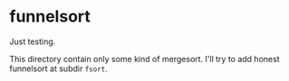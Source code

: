 funnelsort
==========

Just testing.

This directory contain only some kind of mergesort. I'll try to add honest funnelsort at subdir `fsort`.
